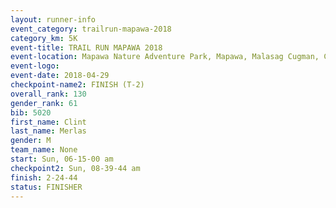 ```yaml
---
layout: runner-info 
event_category: trailrun-mapawa-2018 
category_km: 5K 
event-title: TRAIL RUN MAPAWA 2018 
event-location: Mapawa Nature Adventure Park, Mapawa, Malasag Cugman, Cagayan de Oro Philippines 
event-logo: 
event-date: 2018-04-29 
checkpoint-name2: FINISH (T-2) 
overall_rank: 130
gender_rank: 61
bib: 5020
first_name: Clint
last_name: Merlas
gender: M
team_name: None
start: Sun, 06-15-00 am
checkpoint2: Sun, 08-39-44 am
finish: 2-24-44
status: FINISHER
---
```

